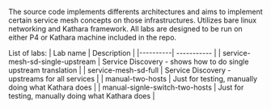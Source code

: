 The source code implements differents architectures and aims to implement certain service mesh concepts on those infrastructures. Utilizes bare linux networking and Kathara framework. All labs are designed to be run on either P4 or Kathara machine included in the repo.

List of labs:
| Lab name | Description |
|----------| ----------- |
| service-mesh-sd-single-upstream | Service Discovery - shows how to do single upstream translation |
| service-mesh-sd-full | Service Discovery - upstreams for all services |
| manual-two-hosts | Just for testing, manually doing what Kathara does |
| manual-signle-switch-two-hosts | Just for testing, manually doing what Kathara does |